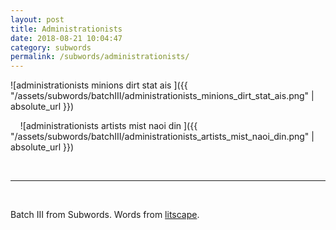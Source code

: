 ```yaml
---
layout: post
title: Administrationists 
date: 2018-08-21 10:04:47
category: subwords
permalink: /subwords/administrationists/ 
---
```


![administrationists minions dirt stat ais ]({{ "/assets/subwords/batchIII/administrationists_minions_dirt_stat_ais.png" | absolute_url }})

&nbsp;
&nbsp;
![administrationists artists mist naoi din ]({{ "/assets/subwords/batchIII/administrationists_artists_mist_naoi_din.png" | absolute_url }})

&nbsp;

---

&nbsp;

Batch III from Subwords. Words from [litscape](https://www.litscape.com/).
